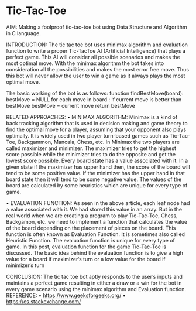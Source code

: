 # Tic-Tac-Toe
AIM: Making a foolproof tic-tac-toe bot using Data Structure and Algorithm in C language.

INTRODUCTION: The tic tac toe bot uses minimax algorithm and evaluation function to write a proper Tic-TacToe AI (Artificial Intelligence) that plays a perfect game. This AI will consider all possible scenarios and makes the
most optimal move. With the minimax algorithm the bot takes into consideration all the possibilities and makes the most
error free move. Thus this bot will never allow the user to win a game as it always plays the most optimal move.

The basic working of the bot is as follows:
function findBestMove(board):
 bestMove = NULL
 for each move in board :
 if current move is better than bestMove
 bestMove = current move
 return bestMove
 
RELATED APPROACHES:
• MINIMAX ALGORITHM: Minimax is a kind of back tracking algorithm that is used in decision making and game
theory to find the optimal move for a player, assuming that your opponent also plays optimally. It is widely
used in two player turn-based games such as Tic-Tac-Toe, Backgammon, Mancala, Chess, etc.
In Minimax the two players are called maximizer and minimizer. The maximizer tries to get the highest score
possible while the minimizer tries to do the opposite and get the lowest score possible.
Every board state has a value associated with it. In a given state if the maximizer has upper hand then, the
score of the board will tend to be some positive value. If the minimizer has the upper hand in that board state
then it will tend to be some negative value. The values of the board are calculated by some heuristics which
are unique for every type of game.

• EVALUATION FUNCTION:
As seen in the above article, each leaf node had a value associated with it. We had stored this value in an array. But
in the real world when we are creating a program to play Tic-Tac-Toe, Chess, Backgamon, etc. we need to
implement a function that calculates the value of the board depending on the placement of pieces on the board. This
function is often known as Evaluation Function. It is sometimes also called Heuristic Function.
The evaluation function is unique for every type of game. In this post, evaluation function for the game Tic-Tac-Toe is
discussed. The basic idea behind the evaluation function is to give a high value for a board if maximizer‘s turn or a
low value for the board if minimizer‘s turn

CONCLUSION: The tic tac toe bot aptly responds to the user’s inputs and maintains a perfect game resulting in
either a draw or a win for the bot in every game scenario using the minimax algorithm and Evaluation function.
REFERENCE:
• https://www.geeksforgeeks.org/
• https://cs.stackexchange.com/
